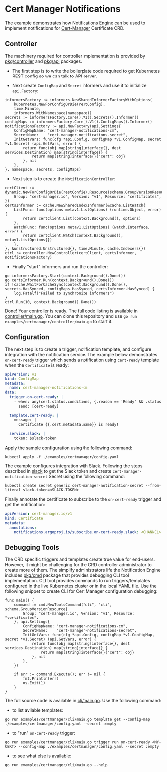 # Cert Manager Notifications

The example demonstrates how Notifications Engine can be used to implement notifications for [Cert-Manager](https://cert-manager.io/) Certificate CRD.

## Controller

The machinery required for controller implementation is provided by [pkg/controller](../../pkg/controller) and [pkg/api](../../pkg/api) packages.

* The first step is to write the boilerplate code required to get Kubernetes REST config so we can talk to API server.

* Next create `ConfigMap` and `Secret` informers and use it to initialize `api.Factory`:

```golang
informersFactory := informers.NewSharedInformerFactoryWithOptions(
	kubernetes.NewForConfigOrDie(restConfig),
	time.Minute,
	informers.WithNamespace(namespace))
secrets := informersFactory.Core().V1().Secrets().Informer()
configMaps := informersFactory.Core().V1().ConfigMaps().Informer()
notificationsFactory := api.NewFactory(api.Settings{
	ConfigMapName: "cert-manager-notifications-cm",
	SecretName:    "cert-manager-notifications-secret",
	InitGetVars: func(cfg *api.Config, configMap *v1.ConfigMap, secret *v1.Secret) (api.GetVars, error) {
		return func(obj map[string]interface{}, dest services.Destination) map[string]interface{} {
			return map[string]interface{}{"cert": obj}
		}, nil
	},
}, namespace, secrets, configMaps)
```

* Next step is to create the `NotificationController`:

```golang
certClient := dynamic.NewForConfigOrDie(restConfig).Resource(schema.GroupVersionResource{
	Group: "cert-manager.io", Version: "v1", Resource: "certificates",
})
certsInformer := cache.NewSharedIndexInformer(&cache.ListWatch{
	ListFunc: func(options metav1.ListOptions) (runtime.Object, error) {
		return certClient.List(context.Background(), options)
	},
	WatchFunc: func(options metav1.ListOptions) (watch.Interface, error) {
		return certClient.Watch(context.Background(), metav1.ListOptions{})
	},
}, &unstructured.Unstructured{}, time.Minute, cache.Indexers{})
ctrl := controller.NewController(certClient, certsInformer, notificationsFactory)
```

* Finally "start" informers and run the controller:


```golang
go informersFactory.Start(context.Background().Done())
go certsInformer.Run(context.Background().Done())
if !cache.WaitForCacheSync(context.Background().Done(), secrets.HasSynced, configMaps.HasSynced, certsInformer.HasSynced) {
	log.Fatalf("Failed to synchronize informers")
}
ctrl.Run(10, context.Background().Done())
```

Done! Your controller is ready. The full code listing is available in [controller/main.go](controller/main.go). You can
clone this repository and use `go run examples/certmanager/controller/main.go` to start it.

## Configuration

The next step is to create a trigger, notification template, and configure integration with the notification service.
The example below demonstrates `on-cert-ready` trigger which sends a notification using `cert-ready` template when
the `Certificate` is ready:

```yaml
apiVersion: v1
kind: ConfigMap
metadata:
  name: cert-manager-notifications-cm
data:
  trigger.on-cert-ready: |
    - when: any(cert.status.conditions, {.reason == 'Ready' && .status == 'True'})
      send: [cert-ready]

  template.cert-ready: |
    message: |
      Certificate {{.cert.metadata.name}} is ready!

  service.slack: |
    token: $slack-token
```

Apply the sample configuration using the following command:

```
kubectl apply -f ./examples/certmanager/config.yaml
```

The example configures integration with Slack. Following the steps described in [slack](../../docs/services/slack.md) to get the Slack
token and create `cert-manager-notification-secret` Secret using the following command:

```
kubectl create secret generic cert-manager-notification-secret --from-literal slack-token=<SLACK-TOKEN>
```

Finally annotate the certificate to subscribe to the `on-cert-ready` trigger and get the notification:

```yaml
apiVersion: cert-manager.io/v1
kind: Certificate
metadata:
  annotations:
    notifications.argoproj.io/subscribe.on-cert-ready.slack: <CHANNEL>
```

## Debugging Tools

The CRD specific triggers and templates create true value for end-users. However, it might be challenging for the CRD controller administrator
to create more of them. The simplify administrators life the Notification Engine includes [pkg/cmd](../../pkg/cmd) package that provides debugging CLI tool
implementation. CLI tool provides commands to run triggers/templates configured in the live Kubernetes cluster or in the local YAML file. Use the following
snippet to create CLI for Cert Manager configuration debugging:

```golang
func main() {
	command := cmd.NewToolsCommand("cli", "cli", schema.GroupVersionResource{
		Group: "cert-manager.io", Version: "v1", Resource: "certificates",
	}, api.Settings{
		ConfigMapName: "cert-manager-notifications-cm",
		SecretName:    "cert-manager-notifications-secret",
		InitGetVars: func(cfg *api.Config, configMap *v1.ConfigMap, secret *v1.Secret) (api.GetVars, error) {
			return func(obj map[string]interface{}, dest services.Destination) map[string]interface{} {
				return map[string]interface{}{"cert": obj}
			}, nil
		},
	})

	if err := command.Execute(); err != nil {
		fmt.Println(err)
		os.Exit(1)
	}
}
```

The full source code is available in [cli/main.go](./cli/main.go). Use the following command:

* to list avilable templates:

```
go run examples/certmanager/cli/main.go template get --config-map ./examples/certmanager/config.yaml --secret :empty
```

* to "run" `on-cert-ready` trigger:

```
go run examples/certmanager/cli/main.go trigger run on-cert-ready <MY-CERT> --config-map ./examples/certmanager/config.yaml --secret :empty
```

* to see what else is available:


```
go run examples/certmanager/cli/main.go --help
```


